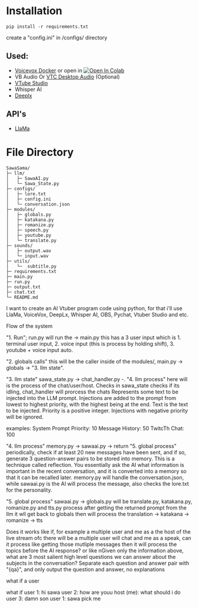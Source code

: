 # Installation

```
pip install -r requirements.txt
```

create a "config.ini" in /configs/ directory

## Used:

- [Voicevox Docker](https://hub.docker.com/r/voicevox/voicevox_engine) or open in [![Open In Colab](https://colab.research.google.com/assets/colab-badge.svg)](https://colab.research.google.com/github/SociallyIneptWeeb/LanguageLeapAI/blob/main/src/run_voicevox_colab.ipynb)
- VB Audio Or [VTC Desktop Audio](https://lualucky.itch.io/vts-desktop-audio-plugin?download) (Optional)
- [VTube Studio](https://store.steampowered.com/app/1325860/VTube_Studio/)
- Whisper AI
- [Deeplx](https://github.com/OwO-Network/DeepLX)

## API's

- [LlaMa](https://console.groq.com)

# File Directory

```
SawaSama/
├─ llm/
│   ├─ SawaAI.py
│   └─ Sawa_State.py
├─ configs/
│   ├─ lore.txt
│   ├─ config.ini
│   └─ conversation.json
├─ modules/
│   ├─ globals.py
│   ├─ katakana.py
│   ├─ romanize.py
│   ├─ speech.py
│   ├─ youtube.py
│   └─ translate.py
├─ sounds/
│   ├─ output.wav
│   └─ input.wav
├─ utils/
│   └─  subtitle.py
├─ requirements.txt
├─ main.py
├─ run.py
├─ output.txt
├─ chat.txt
└─ README.md
```

I want to create an AI Vtuber program code using python, for that i'll use LlaMa, VoiceVox, DeepLx, Whisper AI, OBS, Pychat, Vtuber Studio and etc.

Flow of the system

"1. Run";
run.py will run the -> main.py this has a 3 user input which is 1. terminal user input, 2. voice input (this is process by holding shift), 3. youtube + voice input auto.

"2. globals calls"
this will be the caller inside of the modules/,
main.py -> globals -> "3. llm state".

"3. llm state"
sawa_state.py -> chat_handler.py -. "4. llm process"
here will is the process of the chat/user/host.
Checks in sawa_state checks if its idling, chat_handler will prorcess the chats
Represents some text to be injected into the LLM prompt.
Injections are added to the prompt from lowest to highest priority, with the highest being at the end.
Text is the text to be injected.
Priority is a positive integer. Injections with negative priority will be ignored.

examples:
System Prompt Priority: 10
Message History: 50
TwitcTh Chat: 100

"4. llm process"
memory.py -> sawaai.py -> return "5. global process"
periodically, check if at least 20 new messages have been sent, and if so, generate 3 question-answer pairs
to be stored into memory.
This is a technique called reflection. You essentially ask the AI what information is important in the recent
conversation, and it is converted into a memory so that it can be recalled later.
memory.py will handle the conversation.json, while sawaai.py is the AI will process the message,
also checks the lore.txt for the personality.

"5. global process"
sawaai.py -> globals.py
will be translate.py, katakana.py, romanize.py and tts.py
process after getting the returned prompt from the llm it wll get back to globals then will process the translation -> katakana -> romanize -> tts

Does it works like if, for example a multiple user and me as a the host of the live stream ofc there will be a multiple user will chat and me as a speak, can it process like getting those mutliple messages then it will process the topics before the AI response? or like nGiven only the information above, what are 3 most salient high level questions we can answer about the subjects in the conversation? Separate each question and answer pair with \"{qa}\", and only output the question and answer, no explanations

what if a user

what if
user 1: hi sawa
user 2: how are youu
host (me): what should i do
user 3: damn son
user 1: sawa pick me
